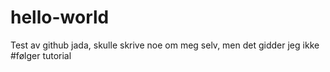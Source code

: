 # hello-world
Test av github
jada, skulle skrive noe om meg selv, men det gidder jeg ikke
#følger tutorial
